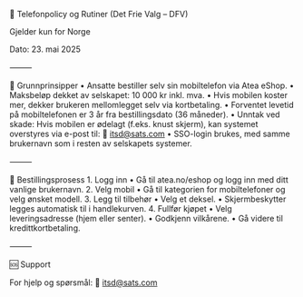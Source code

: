 📱 Telefonpolicy og Rutiner (Det Frie Valg – DFV)

Gjelder kun for Norge

Dato: 23. mai 2025

⸻

🧭 Grunnprinsipper
	•	Ansatte bestiller selv sin mobiltelefon via Atea eShop.
	•	Maksbeløp dekket av selskapet: 10 000 kr inkl. mva.
	•	Hvis mobilen koster mer, dekker brukeren mellomlegget selv via kortbetaling.
	•	Forventet levetid på mobiltelefonen er 3 år fra bestillingsdato (36 måneder).
	•	Unntak ved skade: Hvis mobilen er ødelagt (f.eks. knust skjerm), kan systemet overstyres via e-post til:
📧 itsd@sats.com
	•	SSO-login brukes, med samme brukernavn som i resten av selskapets systemer.

⸻

🛒 Bestillingsprosess
	1.	Logg inn
	•	Gå til atea.no/eshop og logg inn med ditt vanlige brukernavn.
	2.	Velg mobil
	•	Gå til kategorien for mobiltelefoner og velg ønsket modell.
	3.	Legg til tilbehør
	•	Velg et deksel.
	•	Skjermbeskytter legges automatisk til i handlekurven.
	4.	Fullfør kjøpet
	•	Velg leveringsadresse (hjem eller senter).
	•	Godkjenn vilkårene.
	•	Gå videre til kredittkortbetaling.

⸻

🆘 Support

For hjelp og spørsmål:
📧 itsd@sats.com
